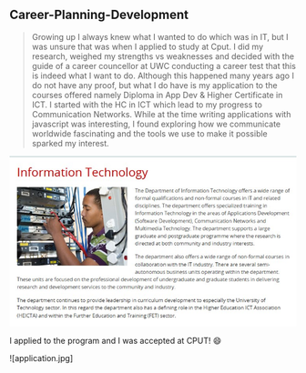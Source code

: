 ## Career-Planning-Development

> Growing up I always knew what I wanted to do which was in IT, but I was unsure that was when I applied to study at Cput. I did my research, weighed my strengths vs weaknesses and decided with the guide of a career councellor at UWC conducting a career test that this is indeed what I want to do. Although this happened many years ago I do not have any proof, but what I do have is my application to the courses offered namely Diploma in App Dev & Higher Certificate in ICT. I started with the HC in ICT which lead to my progress to Communication Networks. While at the time writing applications with javascript was interesting, I found exploring how we communicate worldwide fascinating and the tools we use to make it possible sparked my interest. 

![](Career.jpg)

I applied to the program and I was accepted at CPUT! 😄

![application.jpg]
